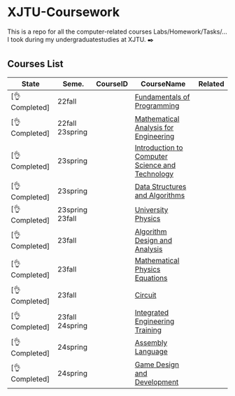 # XJTU-Coursework

This is a repo for all the computer-related courses Labs/Homework/Tasks/... I took during my undergraduatestudies at XJTU. ✒️

## Courses List

|State|Seme.|CourseID|CourseName|Related|
|---|---|---|---|---|
|[👌Completed]|22fall||[Fundamentals of Programming](https://github.com/reallinshengxiang/XJTU-Coursework/tree/Fundamentals-of-Programming)||
|[👌Completed]|22fall 23spring||[Mathematical Analysis for Engineering](https://github.com/reallinshengxiang/XJTU-Coursework/tree/Mathematical-Analysis-for-Engineering)||
|[👌Completed]|23spring||[Introduction to Computer Science and Technology](https://github.com/reallinshengxiang/XJTU-Coursework/tree/Introduction-to-Computer-Science-and-Technology)||
|[👌Completed]|23spring||[Data Structures and Algorithms](https://github.com/reallinshengxiang/XJTU-Coursework/tree/Data-Structures-and-Algorithms)||
|[👌Completed]|23spring 23fall||[University Physics](https://github.com/reallinshengxiang/XJTU-Coursework/tree/University-Physics)||
|[👌Completed]|23fall||[Algorithm Design and Analysis](https://github.com/reallinshengxiang/XJTU-Coursework/tree/Algorithm-Design-and-Analysis)||
|[👌Completed]|23fall||[Mathematical Physics Equations](https://github.com/reallinshengxiang/XJTU-Coursework/tree/Mathematical-Physics-Equations)||
|[👌Completed]|23fall||[Circuit](https://github.com/reallinshengxiang/XJTU-Coursework/tree/Circuit)||
|[👌Completed]|23fall 24spring||[Integrated Engineering Training](https://github.com/reallinshengxiang/XJTU-Coursework/tree/Integrated-Engineering-Training)||
|[👌Completed]|24spring||[Assembly Language](https://github.com/reallinshengxiang/XJTU-Coursework/tree/Assembly-Language)||
|[👌Completed]|24spring||[Game Design and Development](https://github.com/reallinshengxiang/XJTU-Coursework/tree/Game-Design-and-Developmentt)||
